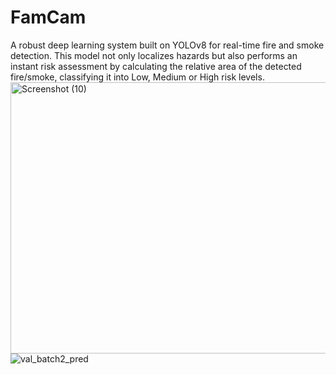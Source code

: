 # FamCam
A robust deep learning system built on YOLOv8 for real-time fire and smoke detection. This model not only localizes hazards but also performs an instant risk assessment by calculating the relative area of the detected fire/smoke, classifying it into Low, Medium or High risk levels.
<img width="696" height="434" alt="Screenshot (10)" src="https://github.com/user-attachments/assets/bfbbd826-6ca7-4c93-b7c9-a733c6a8458d" />
![val_batch2_pred](https://github.com/user-attachments/assets/a976c797-ca42-4c34-8eac-667ef53e7652)
